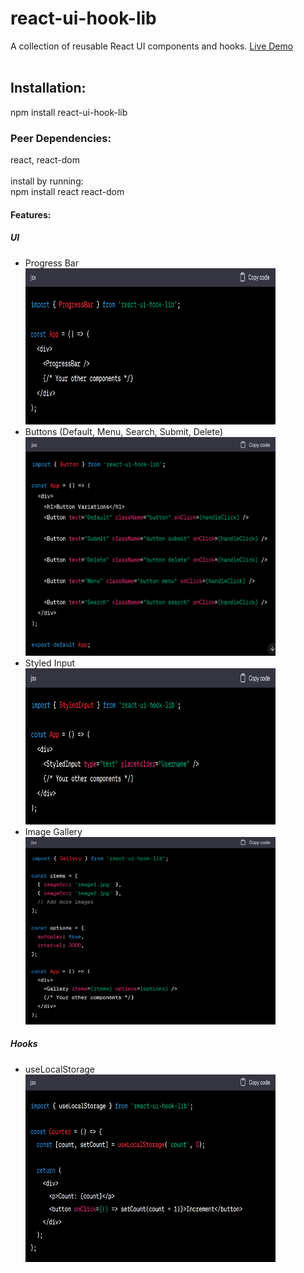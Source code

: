 <h1>react-ui-hook-lib</h1>
A collection of reusable React UI components and hooks.
<a href="https://test-ui-components.vercel.app">Live Demo</a><br><br>
<h2>Installation:</h2>
npm install react-ui-hook-lib

<h3>Peer Dependencies:</h3>
react, react-dom
<br><br>install by running:<br>
npm install react react-dom

<h4>Features:</h4>
<h5>UI</h5>
<ul>
<li>Progress Bar</li>
<img width="400px" height="250px" src="images/image.png">
<li>Buttons (Default, Menu, Search, Submit, Delete)</li>
<img width="400px" height="350px" src="images/image3.png">
<li>Styled Input</li>
<img width="400px" height="250px" src="images/image4.png">
<li>Image Gallery</li>
  <img width="400px" height="300px" src="images/image2.png">
</ul>

<h5>Hooks</h5>
<ul>
<li>useLocalStorage</li>
<img width="400px" height="300px" src="images/image5.png">
</ul>



